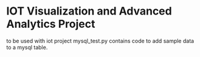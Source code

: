 # IOT Visualization and Advanced Analytics Project
to be used with iot project
mysql_test.py contains code to add sample data to a mysql table.
